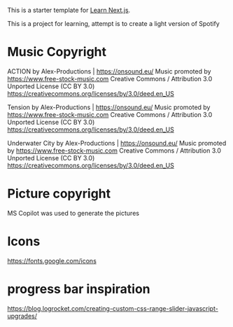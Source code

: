 This is a starter template for [Learn Next.js](https://nextjs.org/learn).

This is a project for learning, attempt is to create a light version of Spotify

# Music Copyright

ACTION by Alex-Productions | https://onsound.eu/
Music promoted by https://www.free-stock-music.com
Creative Commons / Attribution 3.0 Unported License (CC BY 3.0)
https://creativecommons.org/licenses/by/3.0/deed.en_US

Tension by Alex-Productions | https://onsound.eu/
Music promoted by https://www.free-stock-music.com
Creative Commons / Attribution 3.0 Unported License (CC BY 3.0)
https://creativecommons.org/licenses/by/3.0/deed.en_US

Underwater City by Alex-Productions | https://onsound.eu/
Music promoted by https://www.free-stock-music.com
Creative Commons / Attribution 3.0 Unported License (CC BY 3.0)
https://creativecommons.org/licenses/by/3.0/deed.en_US

# Picture copyright

MS Copilot was used to generate the pictures

# Icons

https://fonts.google.com/icons

# progress bar inspiration

https://blog.logrocket.com/creating-custom-css-range-slider-javascript-upgrades/

